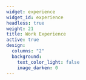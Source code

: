 ```yaml
---
widget: experience
widget_id: experience
headless: true
weight: 21
title: Work Experience
active: true
design:
  columns: "2"
  background:
    text_color_light: false
    image_darken: 0
---
```

